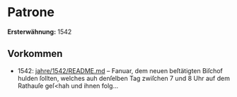 # Patrone

**Ersterwähnung:** 1542

## Vorkommen
- 1542: [jahre/1542/README.md](../jahre/1542/README.md) – Fanuar, dem neuen beſtätigten Biſchof
hulden ſollten, welches auh denſelben Tag zwiſchen 7 und
8 Uhr auf dem Rathauſe geſ<hah und ihnen folg...
